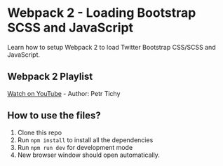 # Webpack 2 - Loading Bootstrap SCSS and JavaScript

Learn how to setup Webpack 2 to load Twitter Bootstrap CSS/SCSS and JavaScript.

## Webpack 2 Playlist

[Watch on YouTube](https://www.youtube.com/watch?v=JdGnYNtuEtE&list=PLkEZWD8wbltnRp6nRR8kv97RbpcUdNawY) - Author: Petr Tichy

## How to use the files?

1. Clone this repo
2. Run `npm install` to install all the dependencies
3. Run `npm run dev` for development mode
4. New browser window should open automatically.
